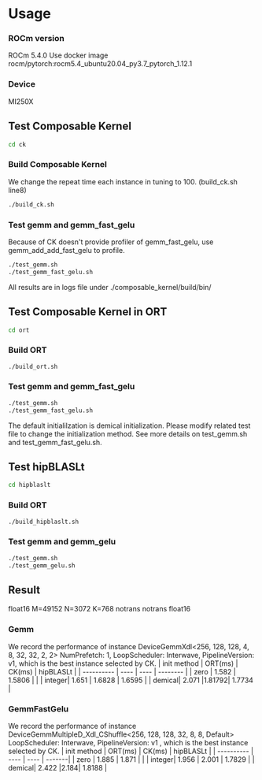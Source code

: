 # Usage
### ROCm version
ROCm 5.4.0
Use docker image rocm/pytorch:rocm5.4_ubuntu20.04_py3.7_pytorch_1.12.1 
### Device
MI250X

## Test Composable Kernel
```bash
cd ck
```

### Build Composable Kernel
We change the repeat time each instance in tuning to 100. (build_ck.sh line8)
```bash
./build_ck.sh
```

### Test gemm and gemm_fast_gelu
Because of CK doesn't provide profiler of gemm_fast_gelu, use gemm_add_add_fast_gelu to profile.

```bash
./test_gemm.sh
./test_gemm_fast_gelu.sh
```

All results are in logs file under ./composable_kernel/build/bin/

## Test Composable Kernel in ORT
```bash
cd ort
```

### Build ORT
```bash
./build_ort.sh
```

### Test gemm and gemm_fast_gelu

```bash
./test_gemm.sh
./test_gemm_fast_gelu.sh
```
The default initialilzation is demical initialization. Please modify related test file to change the initialization method. See more details on test_gemm.sh and test_gemm_fast_gelu.sh.

## Test hipBLASLt
```bash
cd hipblaslt
```

### Build ORT
```bash
./build_hipblaslt.sh
```

### Test gemm and gemm_gelu

```bash
./test_gemm.sh
./test_gemm_gelu.sh
```

## Result

float16 M=49152 N=3072 K=768 notrans notrans float16

### Gemm

We record the performance of instance DeviceGemmXdl<256, 128, 128, 4, 8, 32, 32, 2, 2> NumPrefetch: 1, LoopScheduler: Interwave, PipelineVersion: v1, which is the best instance selected by CK.
| init method |  ORT(ms)   | CK(ms)  | hipBLASLt |
| ---------- |  ----  | ----  | -------- |
| zero | 1.582  | 1.5806 |  |
| integer| 1.651  | 1.6828 | 1.6595 |
| demical| 2.071 |1.81792| 1.7734 |

### GemmFastGelu

We record the performance of instance DeviceGemmMultipleD_Xdl_CShuffle<256, 128, 128, 32, 8, 8, Default> LoopScheduler: Interwave, PipelineVersion: v1
, which is the best instance selected by CK.
| init method |  ORT(ms)   | CK(ms)  | hipBLASLt |
| ---------- |  ----  | ----  | -------|
| zero | 1.885  | 1.871 | |
| integer| 1.956  | 2.001 | 1.7829 |
| demical| 2.422 |2.184| 1.8188 |
